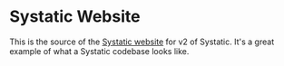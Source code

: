 # Systatic Website

This is the source of the [Systatic website](https://systatic.co) for v2 of Systatic. It's a great example of what a Systatic codebase looks like.